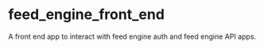 feed_engine_front_end
=====================

A front end app to interact with feed engine auth and feed engine API apps. 


